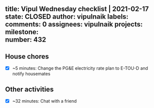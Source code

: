 title:	Vipul Wednesday checklist | 2021-02-17
state:	CLOSED
author:	vipulnaik
labels:	
comments:	0
assignees:	vipulnaik
projects:	
milestone:	
number:	432
--
## House chores

- [x] ~5 minutes: Change the PG&E electricity rate plan to E-TOU-D and notify housemates

## Other activities

- [x] ~32 minutes: Chat with a friend
